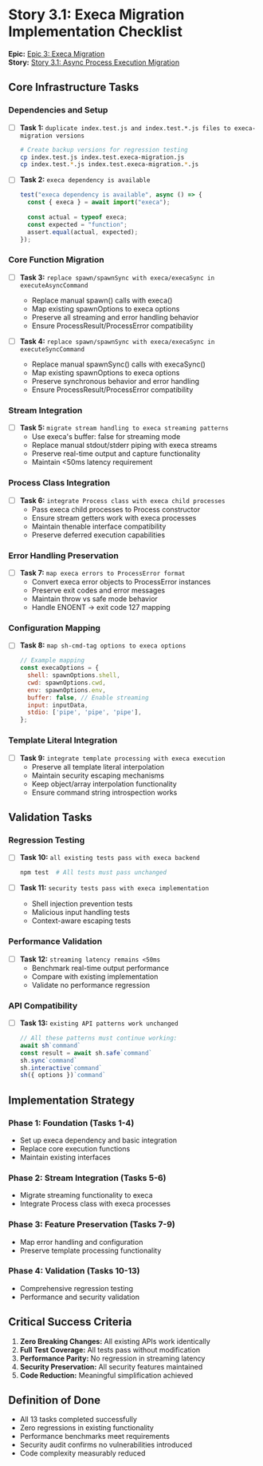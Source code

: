 # Story 3.1: Execa Migration Implementation Checklist

**Epic:** [Epic 3: Execa Migration](./epic-03.execa-migration.md)  
**Story:** [Story 3.1: Async Process Execution Migration](./story-03.01.async-execution-migration.md)

## Core Infrastructure Tasks

### Dependencies and Setup
- [ ] **Task 1:** `duplicate index.test.js and index.test.*.js files to execa-migration versions`
  ```bash
  # Create backup versions for regression testing
  cp index.test.js index.test.execa-migration.js  
  cp index.test.*.js index.test.execa-migration.*.js
  ```

- [ ] **Task 2:** `execa dependency is available`
  ```javascript
  test("execa dependency is available", async () => {
    const { execa } = await import("execa");
    
    const actual = typeof execa;
    const expected = "function";
    assert.equal(actual, expected);
  });
  ```

### Core Function Migration
- [ ] **Task 3:** `replace spawn/spawnSync with execa/execaSync in executeAsyncCommand`
  - Replace manual spawn() calls with execa()
  - Map existing spawnOptions to execa options
  - Preserve all streaming and error handling behavior
  - Ensure ProcessResult/ProcessError compatibility

- [ ] **Task 4:** `replace spawn/spawnSync with execa/execaSync in executeSyncCommand`
  - Replace manual spawnSync() calls with execaSync()
  - Map existing spawnOptions to execa options
  - Preserve synchronous behavior and error handling
  - Ensure ProcessResult/ProcessError compatibility

### Stream Integration
- [ ] **Task 5:** `migrate stream handling to execa streaming patterns`
  - Use execa's buffer: false for streaming mode
  - Replace manual stdout/stderr piping with execa streams
  - Preserve real-time output and capture functionality
  - Maintain <50ms latency requirement

### Process Class Integration  
- [ ] **Task 6:** `integrate Process class with execa child processes`
  - Pass execa child processes to Process constructor
  - Ensure stream getters work with execa processes
  - Maintain thenable interface compatibility
  - Preserve deferred execution capabilities

### Error Handling Preservation
- [ ] **Task 7:** `map execa errors to ProcessError format`
  - Convert execa error objects to ProcessError instances
  - Preserve exit codes and error messages
  - Maintain throw vs safe mode behavior
  - Handle ENOENT → exit code 127 mapping

### Configuration Mapping
- [ ] **Task 8:** `map sh-cmd-tag options to execa options`
  ```javascript
  // Example mapping
  const execaOptions = {
    shell: spawnOptions.shell,
    cwd: spawnOptions.cwd,
    env: spawnOptions.env,
    buffer: false, // Enable streaming
    input: inputData,
    stdio: ['pipe', 'pipe', 'pipe'],
  };
  ```

### Template Literal Integration
- [ ] **Task 9:** `integrate template processing with execa execution`
  - Preserve all template literal interpolation
  - Maintain security escaping mechanisms  
  - Keep object/array interpolation functionality
  - Ensure command string introspection works

## Validation Tasks

### Regression Testing  
- [ ] **Task 10:** `all existing tests pass with execa backend`
  ```bash
  npm test  # All tests must pass unchanged
  ```

- [ ] **Task 11:** `security tests pass with execa implementation`
  - Shell injection prevention tests
  - Malicious input handling tests
  - Context-aware escaping tests

### Performance Validation
- [ ] **Task 12:** `streaming latency remains <50ms`
  - Benchmark real-time output performance
  - Compare with existing implementation
  - Validate no performance regression

### API Compatibility
- [ ] **Task 13:** `existing API patterns work unchanged`
  ```javascript
  // All these patterns must continue working:
  await sh`command`
  const result = await sh.safe`command`  
  sh.sync`command`
  sh.interactive`command`
  sh({ options })`command`
  ```

## Implementation Strategy

### Phase 1: Foundation (Tasks 1-4)
- Set up execa dependency and basic integration
- Replace core execution functions
- Maintain existing interfaces

### Phase 2: Stream Integration (Tasks 5-6)
- Migrate streaming functionality to execa
- Integrate Process class with execa processes  

### Phase 3: Feature Preservation (Tasks 7-9)
- Map error handling and configuration
- Preserve template processing functionality

### Phase 4: Validation (Tasks 10-13)
- Comprehensive regression testing
- Performance and security validation

## Critical Success Criteria

1. **Zero Breaking Changes:** All existing APIs work identically
2. **Full Test Coverage:** All tests pass without modification
3. **Performance Parity:** No regression in streaming latency
4. **Security Preservation:** All security features maintained  
5. **Code Reduction:** Meaningful simplification achieved

## Definition of Done

- All 13 tasks completed successfully
- Zero regressions in existing functionality
- Performance benchmarks meet requirements
- Security audit confirms no vulnerabilities introduced
- Code complexity measurably reduced